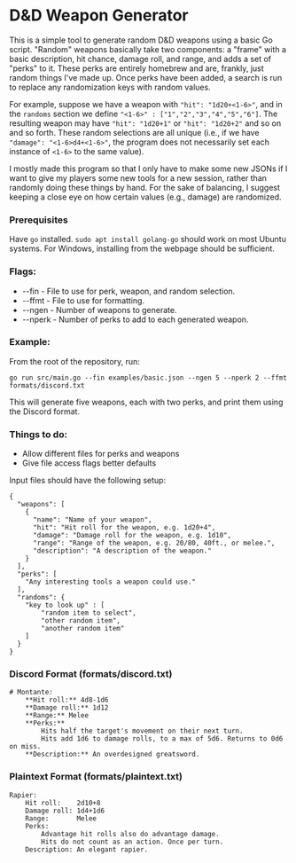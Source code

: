 # D&D Weapon Generator
This is a simple tool to generate random D&D weapons using a basic Go script.
"Random" weapons basically take two components: a "frame" with a basic description, 
hit chance, damage roll, and range, and adds a set of "perks" to it. These perks are
entirely homebrew and are, frankly, just random things I've made up. Once perks have
been added, a search is run to replace any randomization keys with random values.

For example, suppose we have a weapon with `"hit": "1d20+<1-6>"`, and in the `randoms` section
we define `"<1-6>" : ["1","2","3","4","5","6"]`. The resulting weapon may have `"hit": "1d20+1"`
or `"hit": "1d20+2"` and so on and so forth. These random selections are all unique (i.e., if
we have `"damage": "<1-6>d4+<1-6>"`, the program does not necessarily set each instance of `<1-6>`
to the same value).

I mostly made this program so that I only have to make some new JSONs if I want to give
my players some new tools for a new session, rather than randomly doing these things by hand. 
For the sake of balancing, I suggest keeping a close eye on how certain values (e.g., damage)
are randomized.

### Prerequisites
Have `go` installed. `sudo apt install golang-go` should work on most Ubuntu systems. For Windows,
installing from the webpage should be sufficient.

### Flags:
- --fin - File to use for perk, weapon, and random selection.
- --ffmt - File to use for formatting.
- --ngen - Number of weapons to generate.
- --nperk - Number of perks to add to each generated weapon.

### Example:
From the root of the repository, run:
```
go run src/main.go --fin examples/basic.json --ngen 5 --nperk 2 --ffmt formats/discord.txt
```
This will generate five weapons, each with two perks, and print them using the Discord format.


### Things to do:
- Allow different files for perks and weapons
- Give file access flags better defaults

Input files should have the following setup:
```
{
  "weapons": [
    {
      "name": "Name of your weapon",
      "hit": "Hit roll for the weapon, e.g. 1d20+4",
      "damage": "Damage roll for the weapon, e.g. 1d10",
      "range": "Range of the weapon, e.g. 20/80, 40ft., or melee.",
      "description": "A description of the weapon."
    }
  ],
  "perks": [
    "Any interesting tools a weapon could use."
  ],
  "randoms": {
    "key to look up" : [
        "random item to select",
        "other random item",
        "another random item"
    ]
  }
}
```

### Discord Format (formats/discord.txt)

```
# Montante:
    **Hit roll:** 4d8-1d6
    **Damage roll:** 1d12
    **Range:** Melee
    **Perks:**
        Hits half the target's movement on their next turn.
        Hits add 1d6 to damage rolls, to a max of 5d6. Returns to 0d6 on miss.
    **Description:** An overdesigned greatsword.
```

### Plaintext Format (formats/plaintext.txt)

```
Rapier:
    Hit roll:    2d10+8
    Damage roll: 1d4+1d6
    Range:       Melee
    Perks:
        Advantage hit rolls also do advantage damage.
        Hits do not count as an action. Once per turn.
    Description: An elegant rapier.
```
